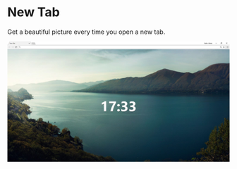 # New Tab
Get a beautiful picture every time you open a new tab.

![Example of the extension](docs/example.jpg)